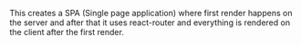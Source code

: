 This creates a SPA (Single page application) where first render happens on the server and after that it uses react-router and everything is rendered on the client after the first render.
